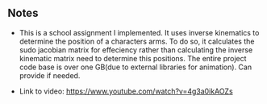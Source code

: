 ## Notes
* This is a school assignment I implemented. It uses inverse kinematics to determine the position of a characters arms. To do so, it calculates the sudo jacobian matrix for effeciency rather than calculating the inverse kinematic matrix need to determine this positions. The entire project code base is over one GB(due to external libraries for animation). Can provide if needed. 

* Link to video: https://www.youtube.com/watch?v=4g3a0ikAOZs